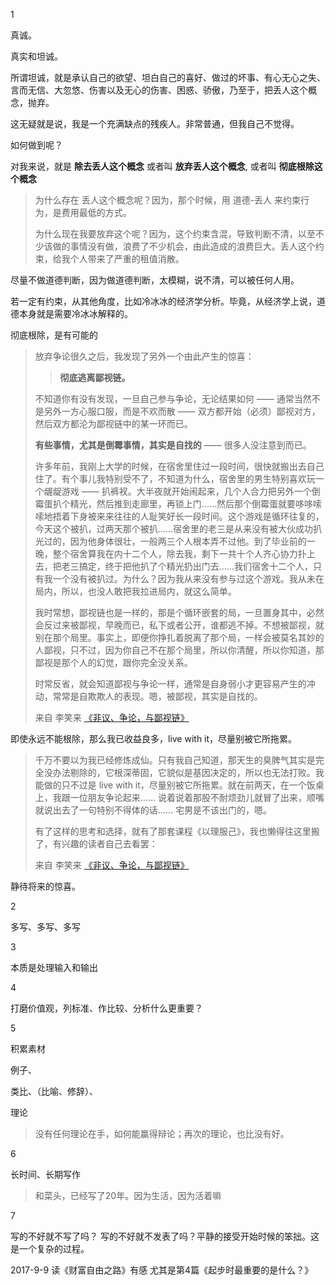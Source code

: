 1

真诚。

真实和坦诚。

所谓坦诚，就是承认自己的欲望、坦白自己的喜好、做过的坏事、有心无心之失、言而无信、大忽悠、伤害以及无心的伤害、困惑、骄傲，乃至于，把丢人这个概念，抛弃。

这无疑就是说，我是一个充满缺点的残疾人。非常普通，但我自己不觉得。

如何做到呢？

对我来说，就是 **除去丢人这个概念**  或者叫 **放弃丢人这个概念**, 或者叫 **彻底根除这个概念**

> 为什么存在 丢人这个概念呢？因为，那个时候，用 道德-丢人 来约束行为，是费用最低的方式。
>
> 为什么现在我要放弃这个呢？因为，这个约束含混，导致判断不清，以至不少该做的事情没有做，浪费了不少机会，由此造成的浪费巨大。丢人这个约束，给我个人带来了严重的租值消散。

尽量不做道德判断，因为做道德判断，太模糊，说不清，可以被任何人用。

若一定有约束，从其他角度，比如冷冰冰的经济学分析。毕竟，从经济学上说，道德本身就是需要冷冰冰解释的。

彻底根除，是有可能的

> 放弃争论很久之后，我发现了另外一个由此产生的惊喜：
>
> > **彻底逃离鄙视链。**
>
> 不知道你有没有发现，一旦自己参与争论，无论结果如何 —— 通常当然不是另外一方心服口服，而是不欢而散 —— 双方都开始（必须）鄙视对方，然后双方都沦为鄙视链中的某一环而已。
>
> **有些事情，尤其是倒霉事情，其实是自找的** —— 很多人没注意到而已。
>
> 许多年前，我刚上大学的时候，在宿舍里住过一段时间，很快就搬出去自己住了。有个事儿我特别受不了，不知道为什么，宿舍里的男生特别喜欢玩一个龌龊游戏 —— 扒裤衩。大半夜就开始闹起来，几个人合力把另外一个倒霉蛋扒个精光，然后推到走廊里，再锁上门……然后那个倒霉蛋就要哆哆嗦嗦地捂着下身被来来往往的人耻笑好长一段时间。这个游戏是循环往复的，今天这个被扒，过两天那个被扒……宿舍里的老三是从来没有被大伙成功扒光过的，因为他身体很壮，一般两三个人根本弄不过他。到了毕业前的一晚，整个宿舍算我在内十二个人，除去我，剩下一共十个人齐心协力扑上去，把老三搞定，终于把他扒了个精光扔出门去……我们宿舍十二个人，只有我一个没有被扒过。为什么？因为我从来没有参与过这个游戏。我从未在局内，所以，也没人敢把我拉进局内，就这么简单。
>
> 我时常想，鄙视链也是一样的，那是个循环嵌套的局，一旦置身其中，必然会反过来被鄙视，早晚而已，私下或者公开，谁都逃不掉。不想被鄙视，就别在那个局里。事实上，即便你挣扎着脱离了那个局，一样会被莫名其妙的人鄙视，只不过，因为你自己不在那个局里，所以你清醒，所以你知道，那鄙视是那个人的幻觉，跟你完全没关系。
>
> 时常反省，就会知道鄙视与争论一样，通常是自身弱小才更容易产生的冲动，常常是自欺欺人的表现。嗯，被鄙视，其实是自找的。
>
> 来自 李笑来 [《非议、争论，与鄙视链》](http://zhibimo.com/read/xiaolai/reborn-every-7-years/A11.html)

即使永远不能根除，那么我已收益良多，live with it，尽量别被它所拖累。

> 千万不要以为我已经修炼成仙。只有我自己知道，那天生的臭脾气其实是完全没办法剔除的，它根深蒂固，它貌似是基因决定的，所以也无法打败。我能做的只不过是 live with it，尽量别被它所拖累。就在前两天，在一个饭桌上，我跟一位朋友争论起来…… 说着说着那股不耐烦劲儿就冒了出来，顺嘴就说出去了一句特别不得体的话…… 宅男是不该出门的，嗯。
>
> 有了这样的思考和选择，就有了那套课程《以理服己》，我也懒得往这里搬了，有兴趣的读者自己去看罢：
>
> 来自 李笑来 [《非议、争论，与鄙视链》](http://zhibimo.com/read/xiaolai/reborn-every-7-years/A11.html)

静待将来的惊喜。

2

多写、多写、多写

3

本质是处理输入和输出

4

打磨价值观，列标准、作比较、分析什么更重要？

5

积累素材

例子、

类比、（比喻、修辞）、

理论

> 没有任何理论在手，如何能赢得辩论；再次的理论，也比没有好。

6

长时间、长期写作

> 和菜头，已经写了20年。因为生活，因为活着嘛

7

写的不好就不写了吗？ 写的不好就不发表了吗？平静的接受开始时候的笨拙。这是一个复杂的过程。

2017-9-9 读《财富自由之路》有感 尤其是第4篇《起步时最重要的是什么？》
